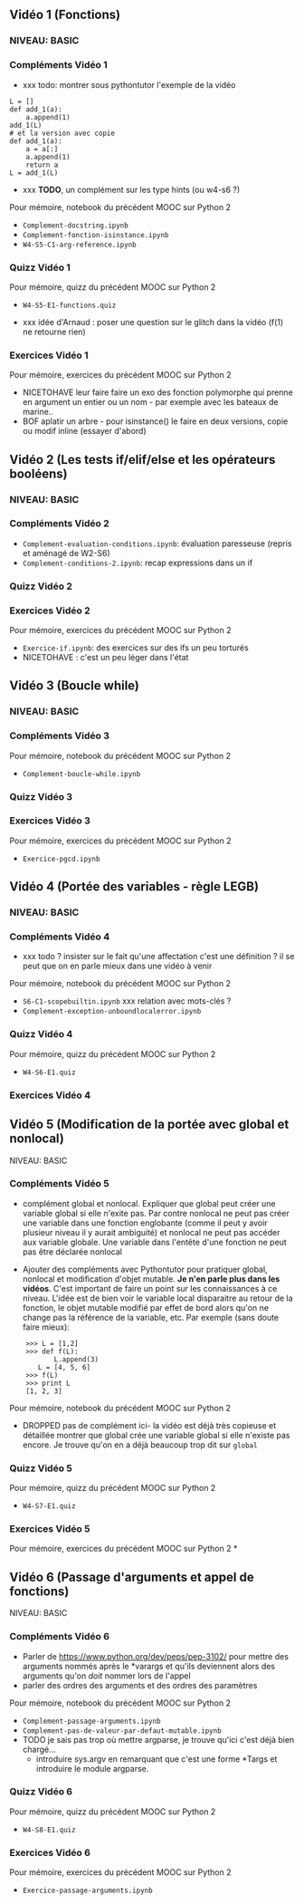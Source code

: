 ## Vidéo 1 (Fonctions)
### NIVEAU: BASIC

### Compléments Vidéo 1

* xxx todo: montrer sous pythontutor l'exemple de la vidéo

```
L = []
def add_1(a):
    a.append(1)
add_1(L)
# et la version avec copie
def add_1(a):
    a = a[:]
    a.append(1)
    return a
L = add_1(L)
```

* xxx **TODO**, un complément sur les type hints (ou w4-s6 ?)

Pour mémoire, notebook du précédent MOOC sur Python 2

* `Complement-docstring.ipynb`
* `Complement-fonction-isinstance.ipynb`
* `W4-S5-C1-arg-reference.ipynb`

### Quizz Vidéo 1

Pour mémoire, quizz du précédent MOOC sur Python 2

* `W4-S5-E1-functions.quiz`

* xxx idée d'Arnaud : poser une question sur le glitch dans la vidéo (f(1) ne retourne rien)

### Exercices Vidéo 1

Pour mémoire, exercices du précédent MOOC sur Python 2

* NICETOHAVE leur faire faire un exo des fonction polymorphe qui
  prenne en argument un entier ou un nom - par exemple avec les
  bateaux de marine..
* BOF aplatir un arbre - pour isinstance() le faire en deux
  versions, copie ou modif inline (essayer d'abord)


## Vidéo 2 (Les tests if/elif/else et les opérateurs booléens)
### NIVEAU: BASIC

### Compléments Vidéo 2

* `Complement-evaluation-conditions.ipynb`: évaluation paresseuse (repris et aménagé de W2-S6)
* `Complement-conditions-2.ipynb`:  recap expressions dans un if

### Quizz Vidéo 2

### Exercices Vidéo 2

Pour mémoire, exercices du précédent MOOC sur Python 2

* `Exercice-if.ipynb`: des exercices sur des ifs un peu torturés
* NICETOHAVE : c'est un peu léger dans l'état


## Vidéo 3 (Boucle while)
### NIVEAU: BASIC

### Compléments Vidéo 3

Pour mémoire, notebook du précédent MOOC sur Python 2

* `Complement-boucle-while.ipynb`

### Quizz Vidéo 3

### Exercices Vidéo 3

Pour mémoire, exercices du précédent MOOC sur Python 2

* `Exercice-pgcd.ipynb`


## Vidéo 4 (Portée des variables - règle LEGB)
### NIVEAU: BASIC
### Compléments Vidéo 4

* xxx todo ? insister sur le fait qu'une affectation c'est une définition ? il se peut que on en parle mieux dans une vidéo à venir

Pour mémoire, notebook du précédent MOOC sur Python 2

* `S6-C1-scopebuiltin.ipynb` xxx relation avec mots-clés ?
* `Complement-exception-unboundlocalerror.ipynb`

### Quizz Vidéo 4

Pour mémoire, quizz du précédent MOOC sur Python 2

* `W4-S6-E1.quiz`

### Exercices Vidéo 4


## Vidéo 5 (Modification de la portée avec global et nonlocal)
NIVEAU: BASIC

### Compléments Vidéo 5

* complément global et nonlocal. Expliquer que global peut créer
  une variable global si elle n'exite pas. Par contre nonlocal ne
  peut pas créer une variable dans une fonction englobante (comme
  il peut y avoir plusieur niveau il y aurait ambiguité) et
  nonlocal ne peut pas accéder aux variable globale. Une variable
  dans l'entête d'une fonction ne peut pas être déclarée nonlocal

* Ajouter des compléments avec Pythontutor pour pratiquer global,
  nonlocal et modification d'objet mutable. **Je n'en parle plus
  dans les vidéos**. C'est important de faire un point sur les
  connaissances à ce niveau. L'idée est de bien voir le variable
  local disparaitre au retour de la fonction, le objet mutable
  modifié par effet de bord alors qu'on ne change pas la référence
  de la variable, etc. Par exemple (sans doute faire mieux):

```
    >>> L = [1,2]
    >>> def f(L):
           L.append(3)
	   L = [4, 5, 6]
    >>> f(L)
    >>> print L
    [1, 2, 3]
```

Pour mémoire, notebook du précédent MOOC sur Python 2

* DROPPED pas de complément ici- la vidéo est déjà très copieuse et
  détaillée montrer que global crée une variable global si elle
  n'existe pas encore. Je trouve qu'on en a déjà beaucoup trop dit sur
  `global`

### Quizz Vidéo 5

Pour mémoire, quizz du précédent MOOC sur Python 2
* `W4-S7-E1.quiz`

### Exercices Vidéo 5

Pour mémoire, exercices du précédent MOOC sur Python 2
*


## Vidéo 6 (Passage d'arguments et appel de fonctions)
NIVEAU: BASIC

### Compléments Vidéo 6

* Parler de https://www.python.org/dev/peps/pep-3102/ pour mettre
des arguments nommés après le *varargs et qu'ils deviennent alors
des arguments qu'on *doit* nommer lors de l'appel
* parler des ordres des arguments et des ordres des paramètres

Pour mémoire, notebook du précédent MOOC sur Python 2

* `Complement-passage-arguments.ipynb`
* `Complement-pas-de-valeur-par-defaut-mutable.ipynb`
* TODO je sais pas trop où mettre argparse, je trouve qu'ici c'est déjà bien chargé...
  * introduire sys.argv en remarquant que c'est une forme *Targs
    et introduire le module argparse.


### Quizz Vidéo 6

Pour mémoire, quizz du précédent MOOC sur Python 2
* `W4-S8-E1.quiz`

### Exercices Vidéo 6

Pour mémoire, exercices du précédent MOOC sur Python 2
* `Exercice-passage-arguments.ipynb`
